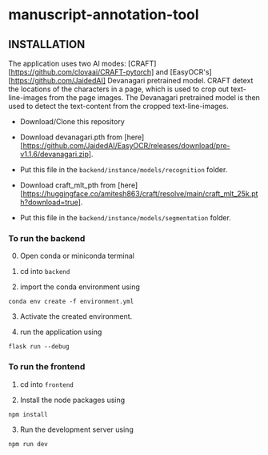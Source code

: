 # manuscript-annotation-tool

## INSTALLATION
The application uses two AI modes: [CRAFT][https://github.com/clovaai/CRAFT-pytorch] and [EasyOCR's][https://github.com/JaidedAI] Devanagari pretrained model. CRAFT detext the locations of the characters in a page, which is used to crop out text-line-images from the page images.
The Devanagari pretrained model is then used to detect the text-content from the cropped text-line-images. 

- Download/Clone this repository

- Download devanagari.pth from [here][https://github.com/JaidedAI/EasyOCR/releases/download/pre-v1.1.6/devanagari.zip]. 
- Put this file in the `backend/instance/models/recognition` folder.


- Download craft_mlt_pth from [here][https://huggingface.co/amitesh863/craft/resolve/main/craft_mlt_25k.pth?download=true]. 
- Put this file in the `backend/instance/models/segmentation` folder.

### To run the backend

0. Open conda or miniconda terminal

1. cd into `backend`

2. import the conda environment using 
```
conda env create -f environment.yml
```
3. Activate the created environment.

4. run the application using 
```
flask run --debug
```

### To run the frontend

1. cd into `frontend`

2. Install the node packages using

```
npm install
```

3. Run the development server using 
```
npm run dev
```